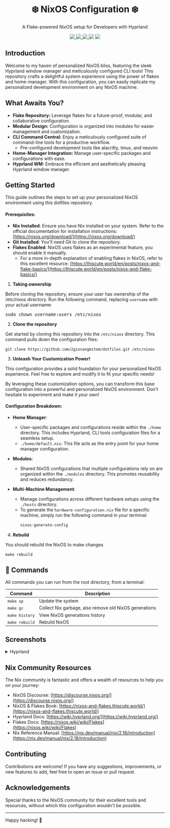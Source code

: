 <h1 align="center">❄️ NixOS Configuration ❄️</h1>
<p align="center">A Flake-powered NixOS setup for Developers with Hyprland</p>

<div align="center">
  <a href="https://github.com/2giosangmitom/dotfiles/stargazers">
    <img src="https://img.shields.io/github/stars/2giosangmitom/dotfiles?style=for-the-badge&logo=starship&color=C9CBFF&logoColor=D9E0EE&labelColor=302D41" />
  </a>
  <a href="https://github.com/2giosangmitom/dotfiles/pulse">
    <img src="https://img.shields.io/github/last-commit/2giosangmitom/dotfiles?style=for-the-badge&logo=github&color=7dc4e4&logoColor=D9E0EE&labelColor=302D41" />
  </a>
  <a href="https://github.com/2giosangmitom/dotfiles/forks">
    <img src="https://img.shields.io/github/forks/2giosangmitom/dotfiles.svg?style=for-the-badge&logo=starship&color=8bd5ca&logoColor=D9E0EE&labelColor=302D41" />
  </a>
  <a>
    <img src="https://img.shields.io/github/repo-size/2giosangmitom/dotfiles?color=%23DDB6F2&label=SIZE&logo=codesandbox&style=for-the-badge&logoColor=D9E0EE&labelColor=302D41" />
  </a>
  <a href="https://github.com/2giosangmitom/dotfiles/blob/master/LICENSE">
    <img src="https://img.shields.io/github/license/2giosangmitom/dotfiles?style=for-the-badge&logo=starship&color=ee999f&logoColor=D9E0EE&labelColor=302D41" />
  </a>
</div>

## Introduction

Welcome to my haven of personalized NixOS bliss, featuring the sleek Hyprland window manager and meticulously configured CLI tools! This repository crafts a delightful system experience using the power of flakes and home-manager. With this configuration, you can easily replicate my personalized development environment on any NixOS machine.

## What Awaits You?

- **Flake Repository:** Leverage flakes for a future-proof, modular, and collaborative configuration.
- **Modular Design:** Configuration is organized into modules for easier management and customization.
- **CLI Command Central:** Enjoy a meticulously configured suite of command-line tools for a productive workflow.
  - Pre-configured development tools like alacritty, tmux, and neovim
- **Home-Manager Integration:** Manage user-specific packages and configurations with ease.
- **Hyprland WM:** Embrace the efficient and aesthetically pleasing Hyprland window manager.

## Getting Started

This guide outlines the steps to set up your personalized NixOS environment using this dotfiles repository.

#### Prerequisites:

- **Nix Installed**: Ensure you have Nix installed on your system. Refer to the official documentation for installation instructions: [https://nixos.org/download/](https://nixos.org/download/)
- **Git Installed**: You'll need Git to clone the repository.
- **Flakes Enabled**: NixOS uses flakes as an experimental feature, you should enable it manually.
  - For a more in-depth explanation of enabling flakes in NixOS, refer to this excellent resource: [https://thiscute.world/en/posts/nixos-and-flake-basics/](https://thiscute.world/en/posts/nixos-and-flake-basics/)

1. **Taking ownership**

Before cloning the repository, ensure your user has ownership of the /etc/nixos directory. Run the following command, replacing `username` with your actual username:

<pre>
sudo chown <i>username</i>:users /etc/nixos
</pre>

2. **Clone the repository**

Get started by cloning this repository into the `/etc/nixos` directory. This command pulls down the configuration files:

```
git clone https://github.com/2giosangmitom/dotfiles.git /etc/nixos
```

3. **Unleash Your Customization Power!**

This configuration provides a solid foundation for your personalized NixOS experience. Feel free to explore and modify it to fit your specific needs!

By leveraging these customization options, you can transform this base configuration into a powerful and personalized NixOS environment. Don't hesitate to experiment and make it your own!

#### Configuration Breakdown:

- **Home Manager**:

  - User-specific packages and configurations reside within the `./home` directory. This includes Hyprland, CLI tools configuration files for a seamless setup.
  - `./home/default.nix`: This file acts as the entry point for your home manager configuration.

- **Modules**:

  - Shared NixOS configurations that multiple configurations rely on are organized within the `./modules` directory. This promotes reusability and reduces redundancy.

- **Multi-Machine Management**:

  - Manage configurations across different hardware setups using the `./hosts` directory.
  - To generate the `hardware-configuration.nix` file for a specific machine, simply run the following command in your terminal:
    ```bash
    nixos-generate-config
    ```

4. **Rebuild**

You should rebuild the NixOS to make changes

```
make rebuild
```

## 🧞 Commands

All commands you can run from the root directory, from a terminal:

| Command        | Description                                            |
| -------------- | ------------------------------------------------------ |
| `make up`      | Update the system                                      |
| `make gc`      | Collect Nix garbage, also remove old NixOS generations |
| `make history` | View NixOS generations history                         |
| `make rebuild` | Rebuild NixOS                                          |

## Screenshots

<details>
  <summary>Hyprland</summary>
  <img src="./screenshots/hyprland.png" />
</details>

## Nix Community Resources

The Nix community is fantastic and offers a wealth of resources to help you on your journey:

- NixOS Discourse: [https://discourse.nixos.org/](https://discourse.nixos.org/)
- NixOS & Flakes Book: [https://nixos-and-flakes.thiscute.world/](https://nixos-and-flakes.thiscute.world/)
- Hyprland Docs: [https://wiki.hyprland.org/](https://wiki.hyprland.org/)
- Flakes Docs: [https://nixos.wiki/wiki/Flakes](https://nixos.wiki/wiki/Flakes)
- Nix Reference Manual: [https://nix.dev/manual/nix/2.18/introduction](https://nix.dev/manual/nix/2.18/introduction)

## Contributing

Contributions are welcome! If you have any suggestions, improvements, or new features to add, feel free to open an issue or pull request.

## Acknowledgements

Special thanks to the NixOS community for their excellent tools and resources, without which this configuration wouldn't be possible.

---

Happy hacking! 🚀

